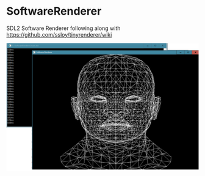 # SoftwareRenderer
SDL2 Software Renderer 
following along with https://github.com/ssloy/tinyrenderer/wiki

![image](https://raw.githubusercontent.com/zach2good/SoftwareRenderer/master/img/001.png "ScreenShot1")
